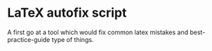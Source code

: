 # LaTeX autofix script

A first go at a tool which would fix common latex mistakes and best-practice-guide type of things.
